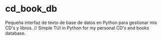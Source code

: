 # cd_book_db
Pequeña interfaz de texto de base de datos en Python para gestionar mis CD's y libros. // Simple TUI in Python for my personal CD's and books database.
